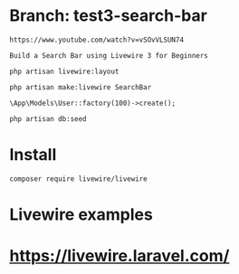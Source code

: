 
#   Branch: test3-search-bar

    https://www.youtube.com/watch?v=vSOvVLSUN74

    Build a Search Bar using Livewire 3 for Beginners

    php artisan livewire:layout

    php artisan make:livewire SearchBar

    \App\Models\User::factory(100)->create();

    php artisan db:seed

#   Install

    composer require livewire/livewire

#   Livewire examples

#   https://livewire.laravel.com/